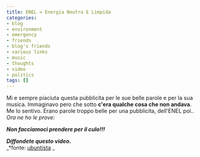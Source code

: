 ```yaml
---
title: ENEL = Energia Neutra E Limpida
categories:
- blog
- environment
- emergency
- friends
- blog's friends
- various links
- music
- thoughts
- video
- politics
tags: []
---
```

Mi e sempre piaciuta questa pubblicita per le sue belle parole e per la sua
musica. Immaginavo pero che sotto **c'era qualche cosa che non andava**. Me lo
sentivo. Erano parole troppo belle per una pubblicita, dell'ENEL poi..  
_Ora ne ho le prove:_  

_**Non facciamoci prendere per il culo!!!**_

  
_**Diffondete questo video.**_  
_*fonte: [ubuntista](http://ubuntista.wordpress.com/2007/12/25/auguri-enel/
"http://ubuntista.wordpress.com/2007/12/25/auguri-enel/" ) _

